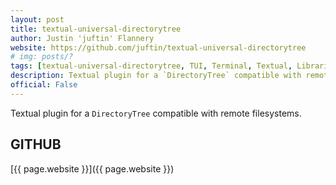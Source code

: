 ```yaml
---
layout: post
title: textual-universal-directorytree
author: Justin 'juftin' Flannery
website: https://github.com/juftin/textual-universal-directorytree
# img: posts/?
tags: [textual-universal-directorytree, TUI, Terminal, Textual, Libraries, Tools, CLI, Python, Rich, Textualize, Plugins]
description: Textual plugin for a `DirectoryTree` compatible with remote filesystems.
official: False
---
```

Textual plugin for a `DirectoryTree` compatible with remote filesystems.

## GITHUB
[{{ page.website }}]({{ page.website }})
